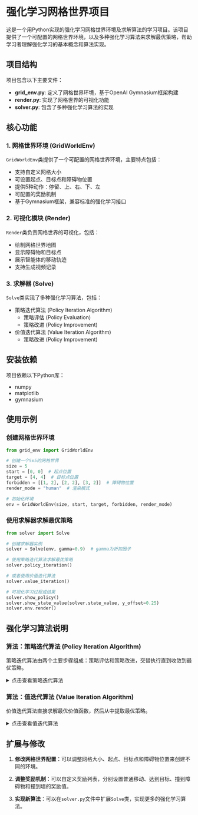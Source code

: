 # 强化学习网格世界项目

这是一个用Python实现的强化学习网格世界环境及求解算法的学习项目。该项目提供了一个可配置的网格世界环境，以及多种强化学习算法来求解最优策略，帮助学习者理解强化学习的基本概念和算法实现。

## 项目结构

项目包含以下主要文件：

- **grid_env.py**: 定义了网格世界环境，基于OpenAI Gymnasium框架构建
- **render.py**: 实现了网格世界的可视化功能
- **solver.py**: 包含了多种强化学习算法的实现

## 核心功能

### 1. 网格世界环境 (GridWorldEnv)

`GridWorldEnv`类提供了一个可配置的网格世界环境，主要特点包括：

- 支持自定义网格大小
- 可设置起点、目标点和障碍物位置
- 提供5种动作：停留、上、右、下、左
- 可配置的奖励机制
- 基于Gymnasium框架，兼容标准的强化学习接口

### 2. 可视化模块 (Render)

`Render`类负责网格世界的可视化，包括：
- 绘制网格世界地图
- 显示障碍物和目标点
- 展示智能体的移动轨迹
- 支持生成视频记录

### 3. 求解器 (Solve)

`Solve`类实现了多种强化学习算法，包括：
- 策略迭代算法 (Policy Iteration Algorithm)
    - 策略评估 (Policy Evaluation)
    - 策略改进 (Policy Improvement)
- 价值迭代算法 (Value Iteration Algorithm)
    - 策略改进 (Policy Improvement)

## 安装依赖

项目依赖以下Python库：

- numpy
- matplotlib
- gymnasium

## 使用示例

### 创建网格世界环境

```python
from grid_env import GridWorldEnv

# 创建一个5x5的网格世界
size = 5
start = [0, 0]  # 起点位置
target = [4, 4]  # 目标点位置
forbidden = [[1, 2], [2, 2], [3, 2]]  # 障碍物位置
render_mode = "human"  # 渲染模式

# 初始化环境
env = GridWorldEnv(size, start, target, forbidden, render_mode)
```

### 使用求解器求解最优策略

```python
from solver import Solve

# 创建求解器实例
solver = Solve(env, gamma=0.9)  # gamma为折扣因子

# 使用策略迭代算法求解最优策略
solver.policy_iteration()

# 或者使用价值迭代算法
solver.value_iteration()

# 可视化学习过程或结果
solver.show_policy()  
solver.show_state_value(solver.state_value, y_offset=0.25)
solver.env.render()
```

## 强化学习算法说明

### 算法：策略迭代算法 (Policy Iteration Algorithm)

策略迭代算法由两个主要步骤组成：策略评估和策略改进，交替执行直到收敛到最优策略。

<details>
<summary>点击查看策略迭代算法</summary>

#### 算法类型
动态规划算法 (Dynamic Programming Algorithm)，用于解决马尔可夫决策过程 (Markov Decision Process, MDP)

#### 算法目标
- **求解贝尔曼最优方程 (Bellman Optimality Equation)**
    - 找到最优状态值函数 \( v^* \) (Optimal State-Value Function)
    - 找到最优策略 \( \pi^* \) (Optimal Policy)
    - 解决序列决策问题中的长期累积奖励最大化问题

- **数学表达**: 
  策略迭代不直接求解贝尔曼最优方程，而是通过迭代策略来逼近最优策略。每次迭代包括两个步骤：
  1. 策略评估：计算当前策略的状态值函数。
  2. 策略改进：根据当前值函数改进策略。

#### 算法原理
- **数学基础**：基于策略评估和策略改进定理。
  - **策略评估**：对于固定策略π，通过迭代求解贝尔曼方程得到该策略的状态值函数v_π。
  - **策略改进**：根据v_π，通过选择每个状态下的最优动作来改进策略。

- **核心思想**：通过交替执行策略评估和策略改进，逐步提升策略的质量，直至策略不再改变。

- **收敛性保证**：由于策略改进定理，每次迭代都会产生一个严格更好的策略（除非已经最优）。由于策略数量有限，算法会在有限步内收敛。

- **策略评估步骤**：通过迭代贝尔曼期望方程来求解当前策略的值函数。

- **策略改进步骤**：利用当前值函数，对每个状态选择贪婪动作，形成新策略。

#### 输入参数
- **状态空间 (State Space)**: \( S \) - 所有可能状态的集合
- **动作空间 (Action Space)**: \( A(s) \) - 在状态 \( s \) 下可用的动作集合
- **状态转移概率 (State Transition Probabilities)**: \( p(s'|s,a) \) - 从状态 \( s \) 执行动作 \( a \) 后转移到状态 \( s' \) 的概率
- **奖励概率 (Reward Probabilities)**: \( p(r|s,a) \) - 在状态 \( s \) 执行动作 \( a \) 获得奖励 \( r \) 的概率
- **折扣因子 (Discount Factor)**: \( \gamma \in [0, 1] \) - 未来奖励的折扣系数
- **策略评估收敛阈值 (Policy Evaluation Convergence Threshold)**: \( \epsilon \) - 用于判断策略评估步骤中值函数收敛的标准
- **初始策略 (Initial Policy)**: \( \pi_0 \) - 策略迭代的起始策略
- **最大迭代次数** \( K_{max} \)（防止无限循环的保险措施）

#### 初始化阶段
- **设置迭代计数器**：\( k = 0 \)
- **初始化策略**：\( \pi_0 \) 可以是任意策略，通常选择随机策略或贪婪策略（如果有先验知识）
- **设置收敛标志**：converged = False

#### 算法流程

<div style="background-color: #f0f0f0; padding: 10px; border-radius: 5px;">

<div style="background:rgba(179, 190, 197, 0.94); padding: 10px; border-radius: 5px; margin: 5px 0;"> 
<strong> 主迭代循环开始 </strong>
</div>

1. **策略评估 (Policy Evaluation)**：
   - 目标：计算当前策略 \( \pi_k \) 的值函数 \( v_{\pi_k} \)
   - 初始化：设置 \( v^{(0)}_{\pi_k} \) 为任意值（例如全零）
   - 迭代：使用贝尔曼期望方程进行迭代，直到值函数收敛（变化小于阈值 \( \epsilon \)）
     - 对于每个状态 \( s \in S \)：
       \[ v^{(j+1)}_{\pi_k}(s) = \sum_a \pi_k(a|s) \left[ \sum_r p(r|s,a)r + \gamma \sum_{s'} p(s'|s,a) v^{(j)}_{\pi_k}(s') \right] \]
   - 输出：收敛的值函数 \( v_{\pi_k} \)

2. **策略改进 (Policy Improvement)**：
   - 目标：根据当前值函数 \( v_{\pi_k} \) 改进策略
   - 对于每个状态 \( s \in S \)：
     - 对于每个动作 \( a \in A(s) \)，计算动作值函数：
       \[ q_{\pi_k}(s,a) = \sum_r p(r|s,a)r + \gamma \sum_{s'} p(s'|s,a) v_{\pi_k}(s') \]
     - 选择贪婪动作：\( a_k^*(s) = \arg\max_{a \in A(s)} q_{\pi_k}(s,a) \)
     - 更新策略：\( \pi_{k+1}(a|s) = 1 \) 如果 \( a = a_k^*(s) \)，否则为0（确定性策略）

3. **策略收敛检查 (Policy Convergence Check)**：
   - 如果对于所有状态 \( s \)，\( \pi_{k+1}(·|s) = \pi_k(·|s) \)（即策略不再改变），则设置 converged = True
   - 否则，迭代计数器递增：\( k \leftarrow k + 1 \)

<div style="background:rgba(179, 190, 197, 0.94); padding: 10px; border-radius: 5px; margin: 5px 0;"> 
<strong>主迭代循环结束</strong>
</div>
</div>

#### 终止与输出
- **收敛条件**：当策略不再改变（即 \( \pi_{k+1} = \pi_k \)）或 \( k \geq K_{max} \) 时算法终止
- **输出结果**：
  - **最优值函数 (Optimal Value Function)**: \( v^* = v_{\pi_k} \)
  - **最优策略 (Optimal Policy)**: \( \pi^* = \pi_k \)
  - **实际迭代次数**: \( k \)
- **算法保证**：
  - 由于策略改进定理，每次迭代策略都会改进，直到达到最优策略。
  - 最终得到的策略是最优策略，值函数是最优值函数。

#### 算法复杂度分析
- **时间复杂度 (Time Complexity)**： 
  - 每次策略评估：\( O(|S|^2 \times |A|) \) 每次迭代，策略评估需要多次迭代（记作\( J \)），所以一次策略评估步骤为 \( O(J \times |S|^2 \times |A|) \)
  - 策略改进：\( O(|S|^2 \times |A|) \)
  - 总复杂度：\( O(K \times (J \times |S|^2 \times |A| + |S|^2 \times |A|)) \)，其中 \( K \) 是策略迭代次数，\( J \) 是策略评估的迭代次数。
  - 策略迭代次数 \( K \) 通常很少，因为策略会快速收敛。

- **空间复杂度 (Space Complexity)**： 
  - \( O(|S| \times |A|) \) 存储转移概率和奖励函数
  - \( O(|S|) \) 存储值函数
  - \( O(|S| \times |A|) \) 存储策略（对于确定性策略，可以只存储每个状态的动作，即 \( O(|S|) \)）

- **收敛速率 (Convergence Rate)**： 
  - 策略迭代通常以线性速率收敛，但由于策略空间有限，实际迭代次数很少。

#### 关键性质
- **单调改进 (Monotonic Improvement)**: 每次策略改进都会产生一个更好的策略，即 \( v_{\pi_{k+1}} \geq v_{\pi_k} \)（逐点成立）
- **有限收敛 (Finite Convergence)**: 由于策略数量有限，算法在有限步内收敛。
- **最优性条件 (Optimality Condition)**: 收敛时满足贝尔曼最优方程。

#### 优缺点分析
**优点**：
- 收敛速度快（通常比值迭代快）
- 策略通常会在值函数收敛之前就稳定下来
- 理论保证收敛到最优解

**缺点**：
- 每次迭代都需要完整的策略评估，计算成本可能高
- 对于大规模问题，策略评估步骤可能很慢
- 需要完整的环境模型

#### 应用场景
- 马尔可夫决策过程 (Markov Decision Processes, MDPs)
- 强化学习规划问题 (Reinforcement Learning Planning)
- 机器人路径规划 (Robot Path Planning)
- 资源分配优化 (Resource Allocation Optimization)
- 任何具有明确模型的序列决策问题

#### 算法伪代码

```python
算法 4.2: 策略迭代算法 (Policy Iteration Algorithm)
输入: S, A, P, R, γ, ε, π₀, K_max
输出: v*, π*, k
1:  k ← 0
2:  π₀ ← 初始策略
3:  repeat
4:      # 策略评估
5:      v ← 任意初始值函数（如全零）
6:      repeat
7:          Δ ← 0
8:          for each s ∈ S do
9:              v_old ← v(s)
10:             v_new ← 0
11:             for each a ∈ A(s) do
12:                 q ← 0
13:                 for each s′ ∈ S do
14:                     q ← q + P(s′|s,a) × [R(s,a,s′) + γ × v(s′)]
15:                 end for
16:                 v_new ← v_new + πₖ(a|s) × q
17:             end for
18:             v(s) ← v_new
19:             Δ ← max(Δ, |v_old - v_new|)
20:         end for
21:      until Δ < ε
22:      v_πₖ ← v   # 当前策略的值函数
23:
24:      # 策略改进
25:      πₖ₊₁ ← 空策略
26:      for each s ∈ S do
27:          best_a ← null
28:          max_q ← -∞
29:          for each a ∈ A(s) do
30:              q ← 0
31:              for each s′ ∈ S do
32:                  q ← q + P(s′|s,a) × [R(s,a,s′) + γ × v_πₖ(s′)]
33:              end for
34:              if q > max_q then
35:                  max_q ← q
36:                  best_a ← a
37:              end if
38:          end for
39:          πₖ₊₁(s) ← best_a  # 确定性策略，即πₖ₊₁(a|s)=1当a=best_a，否则0
40:      end for
41:
42:      # 检查策略是否稳定
43:      if πₖ₊₁ == πₖ then
44:          converged ← True
45:      else
46:          k ← k + 1
47:          πₖ ← πₖ₊₁
48:      end if
49:  until converged or k ≥ K_max
50:  return (v_πₖ, πₖ, k)
```

注意：在策略评估中，我们使用了迭代法求解贝尔曼期望方程。实际上，对于小型问题，也可以直接解线性方程组，但迭代法更通用。

</details>

### 算法：值迭代算法 (Value Iteration Algorithm)

价值迭代算法直接求解最优价值函数，然后从中提取最优策略。

<details>
<summary>点击查看值迭代算法</summary>

#### 算法类型
动态规划算法 (Dynamic Programming Algorithm)，用于解决马尔可夫决策过程 (Markov Decision Process, MDP)

#### 算法目标
- **求解贝尔曼最优方程 (Bellman Optimality Equation)**
    - 找到最优状态值函数 \( v^* \) (Optimal State-Value Function)
    - 找到最优策略 \( \pi^* \) (Optimal Policy)
    - 解决序列决策问题中的长期累积奖励最大化问题

- **数学表达**: 
$$
v^*(s) = \max\limits_{a \in A} \left[ \sum\limits_{r} p(r\|s,a)r + \gamma \sum\limits_{s'} p(s'\|s,a)v^*(s') \right]
$$

#### 算法原理
- **数学基础**：基于贝尔曼最优方程 (Bellman Optimality Equation)：
$$
v^*(s) = \max_{\pi\in\Pi} \sum_{a \in A(s)}\pi_k(a|s)\left[ \sum\limits_{r} p(r\|s,a)r + \gamma \sum\limits_{s'} p(s'\|s,a)v^*(s') \right]
$$

- **核心思想**：通过迭代方式逐步改进值函数估计，直至收敛到最优值函数。

- **收敛性保证**：贝尔曼最优算子是一个压缩映射 (Contraction Mapping)，满足巴拿赫不动点定理 (Banach Fixed-Point Theorem)，确保算法必然收敛。

- **策略改进定理**：每次迭代都会产生不劣于前一次迭代的策略。

- **备份操作** (Backup Operation): 每个状态的值通过考虑所有可能动作的期望回报来更新。

- **异步收敛** (Asynchronous Convergence): 即使值函数更新顺序任意，算法仍能保证收敛。

#### 输入参数
- **状态空间 (State Space)**: \( S \) - 所有可能状态的集合
- **动作空间 (Action Space)**: \( A(s) \) - 在状态 \( s \) 下可用的动作集合
- **状态转移概率 (State Transition Probabilities)**: \( p(s'\|s,a) \) - 从状态 \( s \) 执行动作 \( a \) 后转移到状态 \( s' \) 的概率
- **奖励概率 (Reward Probabilities)**: \( p(r\|s,a) \) - 在状态 \( s \) 执行动作 \( a \) 获得奖励 \( r \) 的概率
- **折扣因子 (Discount Factor)**: \( \gamma \in [0, 1] \) - 未来奖励的折扣系数，γ=0表示只考虑即时奖励，γ=1表示平等对待所有未来奖励
- **收敛阈值 (Convergence Threshold)**: \( \epsilon > 0 \) - 值函数收敛的判断标准，通常取较小的正数（如10⁻⁶）
- **初始值函数估计 (Initial Value Function Estimate)**: \( v_0(s) \) - 对每个状态 \( s \in S \) 的初始价值估计，可以设为0或随机值
- **最大迭代次数** \( K_{max} \)（防止无限循环的保险措施）

#### 初始化阶段
- **设置迭代计数器**：\( k = 0 \)
- **初始化值函数**：
  \( v_0(s) \) 对所有状态 \( s \in S \)
  - 常见初始化方法：全零初始化、随机初始化、基于启发式的初始化
- **初始化策略**：\( \pi_0 \) 
  - 可以是任意策略或基于初始值函数的贪婪策略
  - 初始策略对最终结果无影响，但可能影响收敛速度
- **设置收敛标志**：converged = False

#### 算法流程
<div style="background-color: #f0f0f0; padding: 10px; border-radius: 5px;">

<div style="background:rgba(179, 190, 197, 0.94); padding: 10px; border-radius: 5px; margin: 5px 0;"> 
<strong> 主迭代循环开始 </strong>
</div>

1. **收敛判断 (Convergence Check)**：
   当 \( \|v_k - v_{k-1}\|_\infty > \epsilon \) 且 \( k < K_{max} \) 时继续迭代
   - 使用无穷范数确保所有状态的值函数变化都小于阈值

2. **状态遍历 (State Iteration)**：对每个状态 \( s \in S \) 执行以下操作：
   **注释**：状态遍历顺序不影响收敛性，但可能影响收敛速度
   
   - **动作评估 (Action Evaluation)**：对每个动作 \( a \in A(s) \) 计算：
     - **期望即时奖励**：$$ \mathbb{E}[r\|s,a] = \sum_r p(r\|s,a) \cdot r $$
       - 计算在当前状态执行特定动作的期望即时奖励
     - **期望未来价值**：$$ \mathbb{E}[v_k(s')\|s,a] = \sum_{s'} p(s'\|s,a) \cdot v_k(s') $$
       - 计算在当前状态执行特定动作后的期望未来累积奖励
     - **Q值计算 (Q-value Calculation)**：
       $$ q_k(s,a) = \mathbb{E}[r\|s,a] + \gamma \cdot \mathbb{E}[v_k(s')\|s,a] $$
       - 综合即时奖励和未来价值的全面评估
   
   - **最优动作选择 (Optimal Action Selection)**：
     - 找到使Q值最大化的动作：$$ a_k^*(s) = \arg\max_{a \in A(s)} q_k(s,a) $$
     - **平局处理策略**：如果多个动作产生相同的最大值：
       - 随机选择一个
       - 选择索引最小的动作
       - 基于额外启发式规则选择
   
   - **策略更新 (Policy Update)**：
     - 为状态 \( s \) 设置确定性策略：
       $$ \pi_{k+1}(a\|s) = \begin{cases} 1 & \text{若 } a = a_k^*(s) \\ 0 & \text{否则} \end{cases} $$
     - 策略是确定性的，每个状态对应一个最优动作
   
   - **值函数更新 (Value Function Update)**：
     - 使用最大Q值更新状态值：
       $$ v_{k+1}(s) = \max_{a \in A(s)} q_k(s,a) = q_k(s, a_k^*(s)) $$
     - 这相当于执行一次贝尔曼最优算子

3. **全局收敛检查 (Global Convergence Check)**：
   - 计算值函数最大变化量：
     $$ \Delta = \max_{s \in S} \|v_{k+1}(s) - v_k(s)\| $$
   - 如果 \( \Delta < \epsilon \)，则设置 converged = True
   - 迭代计数器递增：\( k \leftarrow k + 1 \)

<div style="background:rgba(179, 190, 197, 0.94); padding: 10px; border-radius: 5px; margin: 5px 0;"> 
<strong>主迭代循环结束</strong>
</div>
</div>

#### 终止与输出
- **收敛条件**：当 \( \Delta < \epsilon \) 或 \( k \geq K_{max} \) 时算法终止
- **输出结果**：
  - **最优值函数 (Optimal Value Function)**: \( v^* = v_k \)
  - **最优策略 (Optimal Policy)**: \( \pi^* = \pi_k \)
  - **实际迭代次数**: \( k \)
- **算法保证**：
  - \( v^* \) 满足贝尔曼最优方程
  - \( \pi^* \) 是相对于初始状态分布的最优策略
  - 对于充分小的 \( \epsilon \)，得到的策略是 \( \epsilon \)-最优的
  - 误差界限：\( \|v_k - v^*\|_\infty \leq \frac{\gamma^k}{1-\gamma} \|v_1 - v_0\|_\infty \)
- **验证方法**：可以通过策略评估验证所得策略的性能

#### 算法复杂度分析
- **时间复杂度 (Time Complexity)**： 
  - 每次迭代：\( O(\|S\|^2 \times \|A\|) \)
  - 总复杂度：\( O(K \times \|S\|^2 \times \|A\|) \)，其中 \( K \) 是迭代次数
  - 迭代次数 \( K \) 取决于 \( \gamma \) 和 \( \epsilon \)，通常为 \( O\left(\frac{\log(1/\epsilon)}{1-\gamma}\right) \)
  - 迭代次数上界：\( K = \left\lceil \frac{\log(\epsilon(1-\gamma)) - \log(\|v_1 - v_0\|_\infty)}{\log(\gamma)} \right\rceil \)

- **空间复杂度 (Space Complexity)**： 
  - \( O(\|S\| \times \|A\|) \) 存储转移概率和奖励函数
  - \( O(\|S\|) \) 存储值函数
  - \( O(\|S\|) \) 存储策略

- **收敛速率 (Convergence Rate)**： 
  - 线性收敛：\( \|v_{k+1} - v^*\|_\infty \leq \gamma \|v_k - v^*\|_\infty \)
  - 误差界限：\( \|v_k - v^*\|_\infty \leq \frac{\gamma^k}{1-\gamma} \|v_1 - v_0\|_\infty \)

#### 关键性质
- **单调改进 (Monotonic Improvement)**: \( v_{k+1}(s) \geq v_k(s) \) 对所有 \( s \in S \)
- **压缩映射 (Contraction Mapping)**: 贝尔曼最优算子是模为 \( \gamma \) 的压缩映射
- **最优性条件 (Optimality Condition)**: 收敛时满足贝尔曼最优方程
- **策略收敛 (Policy Convergence)**: 最优策略可能在值函数收敛之前就已稳定
- **异步收敛 (Asynchronous Convergence)**: 支持异步更新，但同步更新保证收敛
- **无需策略评估**：与策略迭代不同，值迭代不需要完整的策略评估步骤

#### 优缺点分析
**优点**：
- 理论保证收敛到最优解
- 适用于各种MDP问题
- 算法简单直观，易于实现
- 内存效率高：相比策略迭代，通常需要更少的内存

**缺点**：
- 对于大规模状态空间，计算成本高（维度灾难 Curse of Dimensionality）
- 需要完整的环境模型（转移概率和奖励函数）
- 收敛速度可能较慢，特别是当 \( \gamma \) 接近1时
- 同步更新：基本版本需要扫描所有状态，可能效率不高

#### 应用场景
- 马尔可夫决策过程 (Markov Decision Processes, MDPs)
- 强化学习规划问题 (Reinforcement Learning Planning)
- 机器人路径规划 (Robot Path Planning)
- 资源分配优化 (Resource Allocation Optimization)
- 任何具有明确模型的序列决策问题

#### 算法伪代码

```python
算法 4.1: 值迭代算法 (Value Iteration Algorithm)
输入: S, A, P, R, γ, ε, v₀, K_max
输出: v*, π*, k
1:  k ← 0
2:  for each s ∈ S do v₀(s) ← 初始值
3:  π₀ ← 任意初始策略
4:  repeat
5:      Δ ← 0
6:      for each s ∈ S do
7:          v_old ← vₖ(s)
8:          max_q ← -∞
9:          best_a ← null
10:         for each a ∈ A(s) do
11:             q ← 0
12:             for each s′ ∈ S do
13:                 q ← q + P(s′|s,a) × [R(s,a,s′) + γ × vₖ(s′)]
14:             end for
15:             if q > max_q then
16:                 max_q ← q
17:                 best_a ← a
18:             end if
19:         end for
20:         vₖ₊₁(s) ← max_q
21:         πₖ₊₁(s) ← best_a  # 确定性策略
22:         Δ ← max(Δ, |vₖ₊₁(s) - v_old|)
23:     end for
24:     k ← k + 1
25:  until Δ < ε or k ≥ K_max
26:  return (vₖ, πₖ, k)
```

</details>

## 扩展与修改

1. **修改网格世界配置**：可以调整网格大小、起点、目标点和障碍物位置来创建不同的环境。

2. **调整奖励机制**：可以自定义奖励列表，分别设置普通移动、达到目标、撞到障碍物和撞到墙的奖励值。

3. **实现新算法**：可以在`solver.py`文件中扩展`Solve`类，实现更多的强化学习算法。
